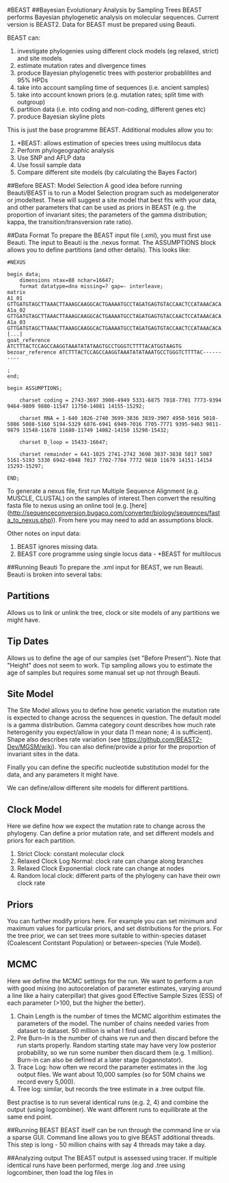 #BEAST
##Bayesian Evolutionary Analysis by Sampling Trees 
BEAST performs Bayesian phylogenetic analysis on molecular sequences. Current version is BEAST2. Data for BEAST must be prepared using Beauti.

BEAST can:

1. investigate phylogenies using different clock models (eg relaxed, strict) and site models
2. estimate mutation rates and divergence times
3. produce Bayesian phylogenetic trees with posterior probablilites and 95% HPDs 
4. take into account sampling time of sequences (i.e. ancient samples)
5. take into account known priors (e.g. mutation rates; split time with outgroup)
6. partition data (i.e. into coding and non-coding, different genes etc)
7. produce Bayesian skyline plots

This is just the base programme BEAST. Additional modules allow you to:

1. *BEAST: allows estimation of species trees using multilocus data
2. Perform phylogeographic analysis
3. Use SNP and AFLP data
4. Use fossil sample data
5. Compare different site models (by calculating the Bayes Factor)


##Before BEAST: Model Selection
A good idea before running Beauti/BEAST is to run a Model Selection program such as modelgenerator or jmodeltest. These will suggest a site model that best fits with your data, and other parameters that can be used as priors in BEAST (e.g. the proportion of invariant sites; the parameters of the gamma distribution; kappa, the transition/transversion rate ratio).

##Data Format
To prepare the BEAST input file (.xml), you must first use Beauti. The input to Beauti is the .nexus format. The ASSUMPTIONS block allows you to define partitions (and other details). This looks like:


	#NEXUS

	begin data;
		dimensions ntax=88 nchar=16647;
		format datatype=dna missing=? gap=- interleave;
	matrix
	A1_01            GTTGATGTAGCTTAAACTTAAAGCAAGGCACTGAAAATGCCTAGATGAGTGTACCAACTCCATAAACACA
	A1a_02           GTTGATGTAGCTTAAACTTAAAGCAAGGCACTGAAAATGCCTAGATGAGTGTACCAACTCCATAAACACA
	A1a_03           GTTGATGTAGCTTAAACTTAAAGCAAGGCACTGAAAATGCCTAGATGAGTGTACCAACTCCATAAACACA
	[...]
	goat_reference   ATCTTTACTCCAGCCAAGGTAAATATATAAGTGCCTGGGTCTTTTACATGGTAAGTG
	bezoar_reference ATCTTTACTCCAGCCAAGGTAAATATATAAATGCCTGGGTCTTTTAC----------

	;
	end;

	begin ASSUMPTIONS;

		charset coding = 2743-3697 3908-4949 5331-6875 7018-7701 7773-9394 9464-9809 9880-11547 11750-14081 14155-15292;

		charset RNA = 1-640 1026-2740 3699-3836 3839-3907 4950-5016 5018-5086 5088-5160 5194-5329 6876-6941 6949-7016 7705-7771 9395-9463 9811-9879 11548-11678 11680-11749 14082-14150 15298-15432;  

		charset D_loop = 15433-16647;

		charset remainder = 641-1025 2741-2742 3698 3837-3838 5017 5087 5161-5193 5330 6942-6948 7017 7702-7704 7772 9810 11679 14151-14154 15293-15297;

	END;


To generate a nexus file, first run Multiple Sequence Alignment (e.g. MUSCLE, CLUSTAL) on the samples of interest.Then convert the resulting fasta file to nexus using an online tool (e.g. [here] (http://sequenceconversion.bugaco.com/converter/biology/sequences/fasta_to_nexus.php)). From here you may need to add an assumptions block.

Other notes on input data:

1. BEAST ignores missing data.
2. BEAST core programme using single locus data - *BEAST for multilocus 

##Running Beauti
To prepare the .xml input for BEAST, we run Beauti. Beauti is broken into several tabs:

Partitions 
------ 
Allows us to link or unlink the tree, clock or site models of any partitions we might have.

Tip Dates 
------ 
Allows us to define the age of our samples (set "Before Present"). Note that "Height" does not seem to work. Tip sampling allows you to estimate the age of samples but requires some manual set up not through Beauti.

Site Model 
------
The Site Model allows you to define how genetic variation the mutation rate is expected to change across the sequences in question. The default model is a gamma distribution. Gamma category count describes how much rate heterogenity you expect/allow in your data (1 mean none; 4 is sufficient). Shape also describes rate variation (see https://github.com/BEAST2-Dev/MGSM/wiki). You can also define/provide a prior for the proportion of invariant sites in the data. 

Finally you can define the specific nucleotide substitution model for the data, and any parameters it might have. 

We can define/allow different site models for different partitions.

Clock Model
------
Here we define how we expect the mutation rate to change across the phylogeny. Can define a prior mutation rate, and set different models and priors for each partition.

1. Strict Clock: constant molecular clock
2. Relaxed Clock Log Normal: clock rate can change along branches
3. Relaxed Clock Exponential: clock rate can change at nodes
4. Random local clock: different parts of the phylogeny can have their own clock rate

Priors
------
You can further modify priors here. For example you can set minimum and maximum values for particular priors, and set distributions for the priors. For the tree prior, we can set trees more suitable to within-species dataset (Coalescent Contstant Population) or between-species (Yule Model).

MCMC
------
Here we define the MCMC settings for the run. We want to perform a run with good mixing (no autocorelation of parameter estimates, varying around a line like a hairy caterpillar) that gives good Effective Sample Sizes (ESS) of each parameter (>100, but the higher the better). 

1. Chain Length is the number of times the MCMC algorithim estimates the parameters of the model. The number of chains needed varies from dataset to dataset. 50 million is what I find useful.
2. Pre Burn-In is the number of chains we run and then discard before the run starts properly. Random starting state may have very low posterior probability, so we run some number then discard them (e.g. 1 million). Burn-in can also be defined at a later stage (logannotator).
3. Trace Log: how often we record the parameter estimates in the .log output files. We want about 10,000 samples (so for 50M chains we record every 5,000). 
4. Tree log: similar, but records the tree estimate in a .tree output file.

Best practise is to run several identical runs (e.g. 2, 4) and combine the output (using logcombiner). We want different runs to equilibrate at the same end point.

##Running BEAST
BEAST itself can be run through the command line or via a sparse GUI. Command line allows you to give BEAST additional threads. This step is long - 50 million chains with say 4 threads may take a day.

##Analyzing output
The BEAST output is assessed using tracer. If multiple identical runs have been performed, merge .log and .tree using logcombiner, then load the log files in

